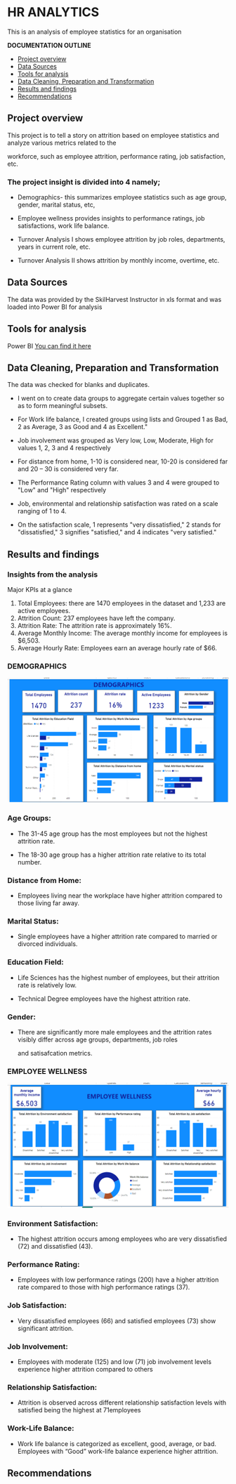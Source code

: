 # HR ANALYTICS

This is an analysis of employee statistics for an organisation

**DOCUMENTATION OUTLINE**
- [Project overview](#project-overview)
- [Data Sources](#data-sources)
- [Tools for analysis](#tools-for-analysis)
- [Data Cleaning, Preparation and Transformation](#data-cleaning-preparation-and-transformation)
- [Results and findings](#results-and-findings)
- [Recommendations](#recommendations)

## Project overview
This project is to tell a story on attrition based on employee statistics and analyze various metrics related to the 

workforce, such as employee attrition, performance rating, job satisfaction, etc. 


### The project insight is divided into 4 namely;

- Demographics- this summarizes employee statistics such as age group, gender, marital status, etc, 

- Employee wellness provides insights to performance ratings, job satisfactions, work life balance.

- Turnover Analysis I shows employee attrition by job roles, departments, years in current role, etc.

- Turnover Analysis II shows attrition by monthly income, overtime, etc.

## Data Sources

The data was provided by the SkilHarvest Instructor in xls format and was loaded into Power BI for analysis

## Tools for analysis

Power BI [You can find it here](https://powerbi.microsoft.com/en-us/downloads/)

## Data Cleaning, Preparation and Transformation

The data was checked for blanks and duplicates.

- I went on to create data groups to aggregate certain values together so as to form meaningful subsets.

- For Work life balance, I created groups using lists and Grouped 1 as Bad, 2 as Average, 3 as Good and 4 as Excellent."

- Job involvement was grouped as Very low, Low, Moderate, High for values 1, 2, 3 and 4 respectively

- For distance from home, 1-10 is considered near, 10-20 is considered far and 20 – 30 is considered very far. 

- The Performance Rating column with values 3 and 4 were grouped to "Low" and "High" respectively

- Job, environmental and relationship satisfaction was rated on a scale ranging of 1 to 4. 

- On the satisfaction scale, 1 represents "very dissatisfied," 2 stands for "dissatisfied," 3 signifies "satisfied," and 4 indicates "very satisfied." 


## Results and findings

### Insights from the analysis

Major KPIs at a glance

1. Total Employees: there are 1470 employees in the dataset and 1,233 are active employees.
2. Attrition Count: 237 employees have left the company.
3. Attrition Rate: The attrition rate is approximately 16%.
4. Average Monthly Income: The average monthly income for employees is $6,503.
5. Average Hourly Rate: Employees earn an average hourly rate of $66.

### DEMOGRAPHICS
  
![page1](page1.png)

### Age Groups:

- The 31-45 age group has the most employees but not the highest attrition rate.
  
- The 18-30 age group has a higher attrition rate relative to its total number.

### Distance from Home:

- Employees living near the workplace have higher attrition compared to those living far away.

### Marital Status:
 
- Single employees have a higher attrition rate compared to married or divorced individuals.

### Education Field:

- Life Sciences has the highest number of employees, but their attrition rate is relatively low.
  
- Technical Degree employees have the highest attrition rate.

### Gender:

- There are significantly more male employees and the attrition rates visibly differ across age groups, departments, job roles

  and satisafcation metrics.
  

### EMPLOYEE WELLNESS

![page2](page2.png)

### Environment Satisfaction: 

- The highest attrition occurs among employees who are very dissatisfied (72) and dissatisfied (43).

### Performance Rating: 

- Employees with low performance ratings (200) have a higher attrition rate compared to those with high performance ratings (37).

### Job Satisfaction: 

- Very dissatisfied employees (66) and satisfied employees (73) show significant attrition.

### Job Involvement: 

- Employees with moderate (125) and low (71) job involvement levels experience higher attrition compared to others

### Relationship Satisfaction: 

- Attrition is observed across different relationship satisfaction levels with satisfied being the highest at 71employees

### Work-Life Balance: 

- Work life balance is categorized as excellent, good, average, or bad. Employees with “Good” work-life balance experience higher attrition.



## Recommendations
